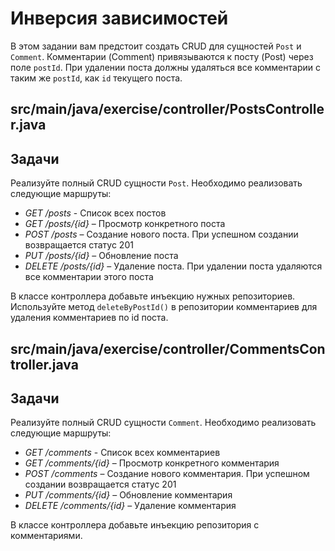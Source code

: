 # Инверсия зависимостей

В этом задании вам предстоит создать CRUD для сущностей `Post` и `Comment`. Комментарии (Comment) привязываются к посту (Post) через поле `postId`. При удалении поста должны удаляться все комментарии с таким же `postId`, как `id` текущего поста. 

## src/main/java/exercise/controller/PostsController.java

## Задачи

Реализуйте полный CRUD сущности `Post`. Необходимо реализовать следующие маршруты:

* *GET /posts* - Список всех постов
* *GET /posts/{id}* – Просмотр конкретного поста
* *POST /posts* – Создание нового поста. При успешном создании возвращается статус 201
* *PUT /posts/{id}* – Обновление поста
* *DELETE /posts/{id}* – Удаление поста. При удалении поста удаляются все комментарии этого поста

В классе контроллера добавьте инъекцию нужных репозиториев. Используйте метод `deleteByPostId()` в репозитории комментариев для удаления комментариев по id поста.

## src/main/java/exercise/controller/CommentsController.java

## Задачи

Реализуйте полный CRUD сущности `Comment`. Необходимо реализовать следующие маршруты:

* *GET /comments* - Список всех комментариев
* *GET /comments/{id}* – Просмотр конкретного комментария
* *POST /comments* – Создание нового комментария. При успешном создании возвращается статус 201
* *PUT /comments/{id}* – Обновление комментария
* *DELETE /comments/{id}* – Удаление комментария

В классе контроллера добавьте инъекцию репозитория с комментариями.
